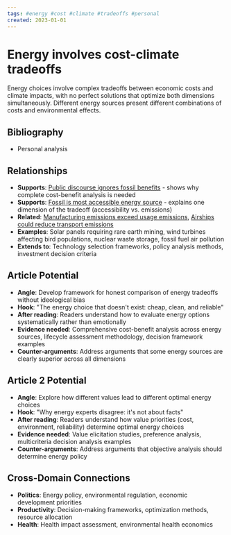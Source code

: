```yaml
---
tags: #energy #cost #climate #tradeoffs #personal
created: 2023-01-01
---
```


# Energy involves cost-climate tradeoffs

Energy choices involve complex tradeoffs between economic costs and climate impacts, with no perfect solutions that optimize both dimensions simultaneously. Different energy sources present different combinations of costs and environmental effects.

## Bibliography

- Personal analysis

## Relationships
- **Supports**: [Public discourse ignores fossil benefits](energy-discourse-fossil-benefits.md) - shows why complete cost-benefit analysis is needed
- **Supports**: [Fossil is most accessible energy source](energy-fossil-accessible.md) - explains one dimension of the tradeoff (accessibility vs. emissions)
- **Related**: [Manufacturing emissions exceed usage emissions](energy-manufacturing-emissions.md), [Airships could reduce transport emissions](energy-airships-transport.md)
- **Examples**: Solar panels requiring rare earth mining, wind turbines affecting bird populations, nuclear waste storage, fossil fuel air pollution
- **Extends to**: Technology selection frameworks, policy analysis methods, investment decision criteria

## Article Potential
- **Angle**: Develop framework for honest comparison of energy tradeoffs without ideological bias
- **Hook**: "The energy choice that doesn't exist: cheap, clean, and reliable"
- **After reading**: Readers understand how to evaluate energy options systematically rather than emotionally
- **Evidence needed**: Comprehensive cost-benefit analysis across energy sources, lifecycle assessment methodology, decision framework examples
- **Counter-arguments**: Address arguments that some energy sources are clearly superior across all dimensions

## Article 2 Potential
- **Angle**: Explore how different values lead to different optimal energy choices
- **Hook**: "Why energy experts disagree: it's not about facts"
- **After reading**: Readers understand how value priorities (cost, environment, reliability) determine optimal energy choices
- **Evidence needed**: Value elicitation studies, preference analysis, multicriteria decision analysis examples
- **Counter-arguments**: Address arguments that objective analysis should determine energy policy

## Cross-Domain Connections
- **Politics**: Energy policy, environmental regulation, economic development priorities
- **Productivity**: Decision-making frameworks, optimization methods, resource allocation
- **Health**: Health impact assessment, environmental health economics